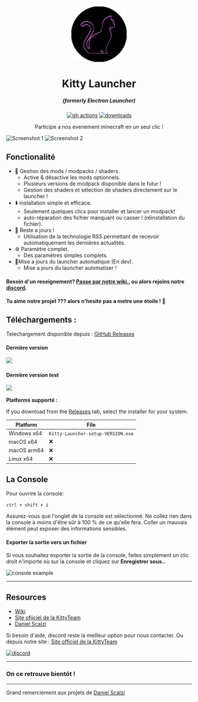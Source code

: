 <p align="center"><img src="./app/assets/images/kittyteam.png" width="150px" height="150px" alt="aventium softworks"></p>

<h1 align="center">Kitty Launcher</h1>

<em><h5 align="center">(formerly Electron Launcher)</h5></em>

[<p align="center"><img src="https://img.shields.io/github/actions/workflow/status/kipawepro/KittyTownLauncher/build.yml?branch=master&style=for-the-badge" alt="gh actions">](https://github.com/kipawepro/KittyTownLauncher/actions) [<img src="https://img.shields.io/github/downloads/kipawepro/KittyTownLauncher/total.svg?style=for-the-badge" alt="downloads">](https://github.com/kipawepro/KittyTownLauncher/releases)</p>

<p align="center">Participe a nos evenement minecraft en un seul clic !</p>

![Screenshot 1](https://imgur.com/T3RAIAS.png)
![Screenshot 2](https://imgur.com/anuOqQF.png)

## Fonctionalité

* 📂 Gestion des mods / modpacks / shaders.
  * Active & désactive les mods optionnels.
  * Plusieurs versions de modpack disponible dans le futur !
  * Gestion des shaders et sélection de shaders directement sur le launcher !
* ⬇️ installation simple et efficace.
  * Seulement quelques clics pour installer et lancer un modpack!
  * auto-réparation des fichier manquant ou casser ! (réinstallation du fichier).
* 📰 Reste a jours !
  * Utilisation de la technologie RSS permettant de recevoir automatiquement les dernières actualités.
* ⚙️ Paramètre complet.
  * Des paramètres simples complets. 
* 🔄Mise a jours du launcher automatique (En dev).
  * Mise a jours du launcher automatiser !

#### Besoin d'un reseignement? [Passe par notre wiki.][wiki], ou alors rejoins notre [discord][discord].

#### Tu aime notre projet ??? alors n'hesite pas a metre une étoile ! 🌟

## Téléchargements :

Telechargement disponible depuis : [GitHub Releases](https://github.com/kipawepro/KittyTownLauncher/releases)

#### Dernière version

[![](https://img.shields.io/github/release/dscalzi/HeliosLauncher.svg?style=flat-square)](https://github.com/kipawepro/KittyTownLauncher/releases/latest)

#### Dernière version test
[![](https://img.shields.io/github/release/dscalzi/HeliosLauncher/all.svg?style=flat-square)](https://github.com/kipawepro/KittyTownLauncher/releases)

**Platforms supporté :**

If you download from the [Releases](https://github.com/kipawepro/KittyTownLauncher/releases) tab, select the installer for your system.

| Platform | File |
| -------- | ---- |
| Windows x64 | `Kitty-Launcher-setup-VERSION.exe` |
| macOS x64 | ❌ |
| macOS arm64 | ❌ |
| Linux x64 | ❌ |

## La Console

Pour ouvrire la console:

```console
ctrl + shift + i
```

Assurez-vous que l'onglet de la console est sélectionné. Ne collez rien dans la console à moins d'être sûr à 100 % de ce qu'elle fera. Coller un mauvais élément peut exposer des informations sensibles.

#### Exporter la sortie vers un fichier

Si vous souhaitez exporter la sortie de la console, faites simplement un clic droit n'importe où sur la console et cliquez sur **Enregistrer sous..**

![console example](https://i.imgur.com/T5e73jP.png)

---

## Resources

* [Wiki][wiki]
* [Site ofiiciel de la KittyTeam][kittyteam]
* [Daniel Scalzi][dscalzi]

Si besoin d'aide, discord reste la meilleur option pour nous contacter.
Ou depuis notre site : [Site officiel de la KittyTeam][kittyteam]

[![discord](https://discordapp.com/api/guilds/1169648415936892990/embed.png?style=banner3)][discord]

---

### On ce retrouve bientôt !

---

Grand remerciement aux projets de [Daniel Scalzi][dscalzi]

[dscalzi]: https://github.com/dscalzi
[discord]: https://discord.gg/VR4Upm48F8 'Discord'
[wiki]: https://github.com/kipawepro/KittyTownLauncher/wiki 'wiki'
[kittyteam]: https://kittyteam.wstr.fr/home.html 'KittyTeam'
